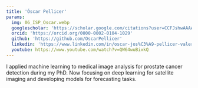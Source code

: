 ```yaml
---
title: 'Óscar Pellicer'
params:
  img: 06_ISP_Oscar.webp
  googlescholar: 'https://scholar.google.com/citations?user=CCFJshwAAAAJ'
  orcid: 'https://orcid.org/0000-0002-0104-1029'
  github: 'https://github.com/OscarPellicer'
  linkedin: 'https://www.linkedin.com/in/oscar-jos%C3%A9-pellicer-valero-9baab9128'
  youtube: https://www.youtube.com/watch?v=QW64wuBixkQ
---
```


I applied machine learning to medical image analysis for prostate cancer detection during my PhD. Now focusing on deep learning for satellite imaging and developing models for forecasting tasks.
